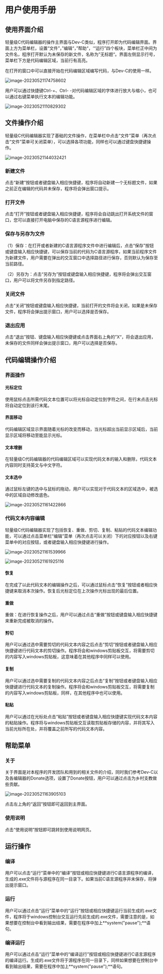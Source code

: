 # 用户使用手册

## 使用界面介绍

轻量级C代码编辑器的操作主界面与Dev-C类似，程序打开即为代码编辑界面。界面上方为菜单栏，设置“文件”，”编辑“，”帮助“，‘“运行”四个板块，菜单栏正中间为文件名，程序打开默认为未保存的新文件，名称为”无标题“。界面左侧显示行号，菜单栏下方是代码编辑区域，当前行有高亮。



在打开的窗口中可以直接开始在代码编辑区域编写代码，与Dev-C的使用一样。

![image-20230521174758602](image\image-20230521174758602.png)

用户可以通过快捷键Ctrl-+、Ctrl- -对代码编辑区域的字体进行放大与缩小，也可以通过右键菜单执行文本的编辑功能。

![image-20230521110829302](image\image-20230521110829302.png)

## 文件操作介绍

 轻量级C代码编辑器实现了基础的文件操作，在菜单栏中点击“文件”菜单（再次点击“文件”菜单可关闭菜单），可以选择各项功能，同样也可以通过键盘快捷键操作。

![image-20230521144032421](image\image-20230521144032421.png)

### 新建文件

点击“新建”按钮或者键盘输入相应快捷键，程序将自动新建一个无标题文件，如果之前正在编辑的代码并未保存，程序将会弹出窗口提示。

### 打开文件

点击“打开”按钮或者键盘输入相应快捷键，程序将会自动跳出打开系统文件的窗口，您可以直接打开电脑中保存的C语言源程序进行编辑。

### 保存与另存为文件

（1）保存：在打开或者新建的C语言源程序文件中进行编辑后，点击“保存”按钮或键盘输入相应快捷键，可以保存当前的代码为C语言源程序，如果当前程序文件为新建文件，用户需要在弹出的交互窗口中选择路径进行保存，否则默认为保存至当前路径。

（2）另存为：点击“另存为”按钮或键盘输入相应快捷键，程序将会弹出交互窗口，用户可以将文件另存到指定路径。

### 关闭文件

点击“关闭”按钮或键盘输入相应快捷键，当前打开的文件将会关闭，如果是未保存文件，程序将会弹出提示窗口，用户可以选择是否保存。

### 退出应用

点击“退出”按钮、键盘输入相应快捷键或点击界面右上角的”X“，将会退出应用，未保存的文件同样会弹出提示窗口，用户可以选择是否保存。

## 代码编辑操作介绍

### 界面操作

#### 光标定位

使用鼠标点击所需代码文本位置可以将光标自动定位到字符之间，在行末点击光标将自动定位到该行末尾。

#### 界面移动

代码编辑区域显示界面随着光标的改变而移动，当光标超出当前显示区域后，当前显示区域将移动至能显示光标。

#### 文本增删

在轻量级C代码编辑器的代码编辑区域可以实现代码文本的输入和删除，代码文本内容同时支持英文与中文字符。

#### 文本选中

通过鼠标左键的选中与鼠标的拖动，用户可以实现对于代码文本的区域选中，被选中的区域自动修改底色。

![image-20230521161422866](image\image-20230521161422866.png)

### 代码文本内容编辑

轻量级C代码编辑器实现了包括恢复、重做、剪切、复制、粘贴的代码文本编辑功能，可以通过点击菜单栏“编辑”菜单（再次点击可以关闭）下的对应按钮以及右键菜单中的对应按钮，或者键盘输入相应快捷键进行操作。

![image-20230521161539966](image\image-20230521161539966.png)

![image-20230521161925116](image\image-20230521161925116.png)

#### 恢复

在完成了以此代码文本的编辑操作之后，可以通过鼠标点击“恢复”按钮或者相应快捷键来取消本次操作。恢复后光标定位在上次操作光标出现的最后位置。

#### 重做

重做：在进行恢复操作之后，用户可以通过点击“重做”按钮或键盘输入相应快捷键来重新完成被取消的操作。

#### 剪切

用户可以通过选中需要剪切的代码文本内容之后点击“剪切”按钮或者键盘输入相应快捷键进行代码文本的剪切操作。程序将会和windows剪贴板交互，将需要剪切的内容写入windows剪贴板，这意味着在其他程序中同样可以使用。

#### 复制

用户可以通过选中需要复制的代码文本内容之后点击“复制”按钮或者键盘输入相应快捷键进行代码文本的复制操作。程序将会和windows剪贴板交互，将需要复制的内容写入windows剪贴板，同样，在其他程序中也可以使用。

#### 粘贴

用户可以通过在光标处点击“粘贴”按钮或者键盘输入相应快捷键实现代码文本内容的粘贴操作。程序将与windows剪贴板交互读取剪贴板存储的内容，并将其写入当前光标所在处，并将覆盖之前所写的代码文本内容。

## 帮助菜单

### 关于

关于界面是对本程序的开发团队和用到的相关文件的介绍，同时我们参考Dev-C以及各编辑器的Donate选项，设置了Donate按钮，用户可以通过点击为乡村支教做些贡献。

![image-20230521163905103](image\image-20230521163905103.png)



点击左上角的“返回”按钮即可返回到主界面。

### 使用说明

点击“使用说明”按钮即可跳转到使用说明网页。

## 运行操作

### 编译

用户可以点击“运行”菜单中的“编译”按钮或相应快捷键进行C语言源程序的编译，生成的.exe文件将与源程序在同一目录下。如果当前C语言源程序并未保存，将弹出提示窗口。

### 运行

用户可以通过点击“运行”菜单中的“运行”按钮或相应快捷键运行当前生成的.exe文件，程序将于windows控制台交互运行先前生成的.exe文件，需要注意的是，如果想要在控制台中看到输出结果，需要在程序中加上**system("pause");**语句。

### 编译运行

用户可以通过点击“运行”菜单中的“编译运行”按钮或相应快捷键进行C语言源程序的编译运行。生成的.exe文件将于源程序在同一目录下，同样如果想要在控制台中看到输出结果，需要在程序中加上**system("pause");**语句。